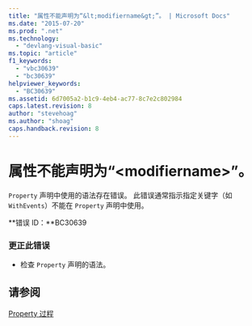```yaml
---
title: "属性不能声明为“&lt;modifiername&gt;”。 | Microsoft Docs"
ms.date: "2015-07-20"
ms.prod: ".net"
ms.technology: 
  - "devlang-visual-basic"
ms.topic: "article"
f1_keywords: 
  - "vbc30639"
  - "bc30639"
helpviewer_keywords: 
  - "BC30639"
ms.assetid: 6d7005a2-b1c9-4eb4-ac77-8c7e2c802984
caps.latest.revision: 8
author: "stevehoag"
ms.author: "shoag"
caps.handback.revision: 8
---
```

# 属性不能声明为“&lt;modifiername&gt;”。
`Property` 声明中使用的语法存在错误。 此错误通常指示指定关键字（如 `WithEvents`）不能在 `Property` 声明中使用。  
  
 **错误 ID：**BC30639  
  
### 更正此错误  
  
-   检查 `Property` 声明的语法。  
  
## 请参阅  
 [Property 过程](../../visual-basic/programming-guide/language-features/procedures/property-procedures.md)